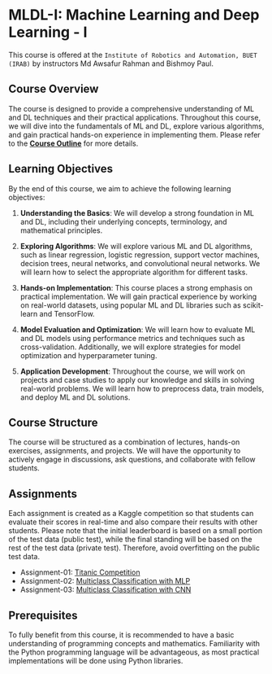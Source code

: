 # MLDL-I: Machine Learning and Deep Learning - I

This course is offered at the `Institute of Robotics and Automation, BUET (IRAB)` by instructors Md Awsafur Rahman and Bishmoy Paul.

## Course Overview

The course is designed to provide a comprehensive understanding of ML and DL techniques and their practical applications. Throughout this course, we will dive into the fundamentals of ML and DL, explore various algorithms, and gain practical hands-on experience in implementing them. Please refer to the **[Course Outline](course_outline.pdf)** for more details.

## Learning Objectives

By the end of this course, we aim to achieve the following learning objectives:

1. **Understanding the Basics**: We will develop a strong foundation in ML and DL, including their underlying concepts, terminology, and mathematical principles.

2. **Exploring Algorithms**: We will explore various ML and DL algorithms, such as linear regression, logistic regression, support vector machines, decision trees, neural networks, and convolutional neural networks. We will learn how to select the appropriate algorithm for different tasks.

3. **Hands-on Implementation**: This course places a strong emphasis on practical implementation. We will gain practical experience by working on real-world datasets, using popular ML and DL libraries such as scikit-learn and TensorFlow.

4. **Model Evaluation and Optimization**: We will learn how to evaluate ML and DL models using performance metrics and techniques such as cross-validation. Additionally, we will explore strategies for model optimization and hyperparameter tuning.

5. **Application Development**: Throughout the course, we will work on projects and case studies to apply our knowledge and skills in solving real-world problems. We will learn how to preprocess data, train models, and deploy ML and DL solutions.

## Course Structure

The course will be structured as a combination of lectures, hands-on exercises, assignments, and projects. We will have the opportunity to actively engage in discussions, ask questions, and collaborate with fellow students.

## Assignments

Each assignment is created as a Kaggle competition so that students can evaluate their scores in real-time and also compare their results with other students. Please note that the initial leaderboard is based on a small portion of the test data (public test), while the final standing will be based on the rest of the test data (private test). Therefore, avoid overfitting on the public test data.

* Assignment-01: [Titanic Competition](https://www.kaggle.com/competitions/titanic)
* Assignment-02: [Multiclass Classification with MLP](https://www.kaggle.com/competitions/mldl-i-assignment-02)
* Assignment-03: [Multiclass Classification with CNN](https://www.kaggle.com/competitions/mldl-i-assignment-03)

## Prerequisites

To fully benefit from this course, it is recommended to have a basic understanding of programming concepts and mathematics. Familiarity with the Python programming language will be advantageous, as most practical implementations will be done using Python libraries.

